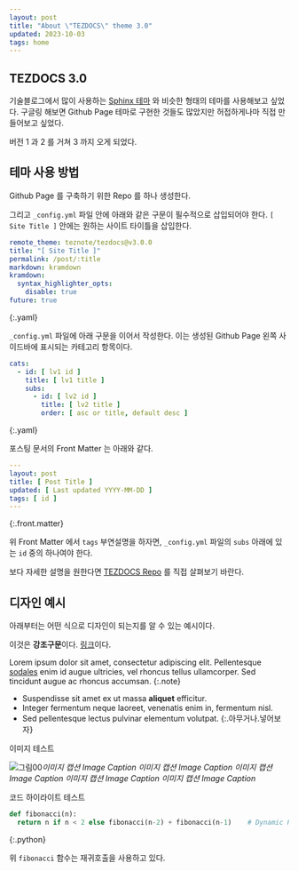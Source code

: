 ```yaml
---
layout: post
title: "About \"TEZDOCS\" theme 3.0"
updated: 2023-10-03
tags: home
---
```


## TEZDOCS 3.0

기술블로그에서 많이 사용하는 [Sphinx 테마](https://sphinx-themes.org/) 와 비슷한 형태의 테마를 사용해보고 싶었다. 구글링 해보면 Github Page 테마로 구현한 것들도 많았지만 허접하게나마 직접 만들어보고 싶었다.

버전 1 과 2 를 거쳐 3 까지 오게 되었다.

## 테마 사용 방법

Github Page 를 구축하기 위한 Repo 를 하나 생성한다.

그리고 `_config.yml` 파일 안에 아래와 같은 구문이 필수적으로 삽입되어야 한다. `[ Site Title ]` 안에는 원하는 사이트 타이틀을 삽입한다.

```yaml
remote_theme: teznote/tezdocs@v3.0.0
title: "[ Site Title ]"
permalink: /post/:title
markdown: kramdown
kramdown:
  syntax_highlighter_opts:
    disable: true
future: true
```
{:.yaml}

`_config.yml` 파일에 아래 구문을 이어서 작성한다. 이는 생성된 Github Page 왼쪽 사이드바에 표시되는 카테고리 항목이다.

```yaml
cats:
  - id: [ lv1 id ]
    title: [ lv1 title ]
    subs:
      - id: [ lv2 id ]
        title: [ lv2 title ]
        order: [ asc or title, default desc ]
```
{:.yaml}

포스팅 문서의 Front Matter 는 아래와 같다.

```yaml
---
layout: post
title: [ Post Title ]
updated: [ Last updated YYYY-MM-DD ]
tags: [ id ]
---
```
{:.front.matter}

위 Front Matter 에서 `tags` 부연설명을 하자면, `_config.yml` 파일의 `subs` 아래에 있는 `id` 중의 하나여야 한다.

보다 자세한 설명을 원한다면 [TEZDOCS Repo](https://github.com/teznote/tezdocs/) 를 직접 살펴보기 바란다.

## 디자인 예시

아래부터는 어떤 식으로 디자인이 되는지를 알 수 있는 예시이다.

이것은 **강조구문**이다. [링크](#)이다.

Lorem ipsum dolor sit amet, consectetur adipiscing elit. Pellentesque [sodales](#) enim id augue ultricies, vel rhoncus tellus ullamcorper. Sed tincidunt augue ac rhoncus accumsan.
{:.note}

- Suspendisse sit amet ex ut massa **aliquet** efficitur.
- Integer fermentum neque laoreet, venenatis enim in, fermentum nisl.
- Sed pellentesque lectus pulvinar elementum volutpat.
{:.아무거나.넣어보자}

이미지 테스트

![그림00](https://via.placeholder.com/700x150)*이미지 캡션 Image Caption 이미지 캡션 Image Caption 이미지 캡션 Image Caption 이미지 캡션 Image Caption 이미지 캡션 Image Caption*

코드 하이라이트 테스트

```python
def fibonacci(n):
  return n if n < 2 else fibonacci(n-2) + fibonacci(n-1)    # Dynamic Programming...
```
{:.python}

위 `fibonacci` 함수는 재귀호출을 사용하고 있다.